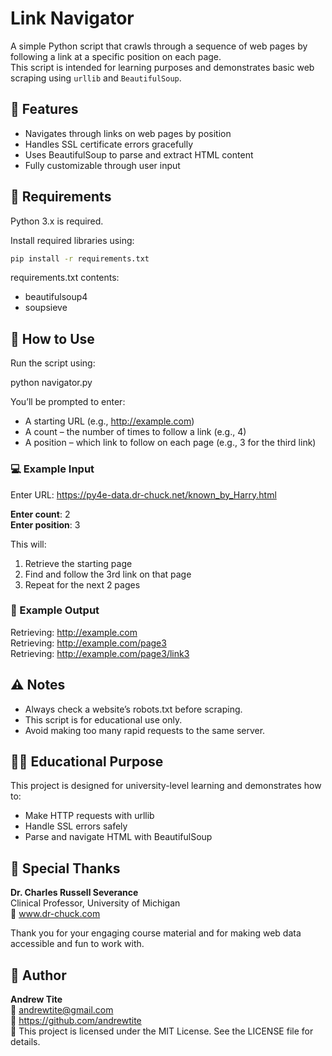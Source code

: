 # Link Navigator

A simple Python script that crawls through a sequence of web pages by following a link at a specific position on each page. <br/>
This script is intended for learning purposes and demonstrates basic web scraping using `urllib` and `BeautifulSoup`.

## 📌 Features

- Navigates through links on web pages by position
- Handles SSL certificate errors gracefully
- Uses BeautifulSoup to parse and extract HTML content
- Fully customizable through user input

## 🧰 Requirements

Python 3.x is required.

Install required libraries using:

```bash
pip install -r requirements.txt
```

requirements.txt contents:

- beautifulsoup4
- soupsieve

## 🚀 How to Use

Run the script using:

python navigator.py

You’ll be prompted to enter:
- A starting URL (e.g., http://example.com)
- A count – the number of times to follow a link (e.g., 4)
- A position – which link to follow on each page (e.g., 3 for the third link)

### 💻 Example Input

Enter URL: https://py4e-data.dr-chuck.net/known_by_Harry.html

**Enter count**: 2 <br/>
**Enter position**: 3

This will:

1. Retrieve the starting page 
2. Find and follow the 3rd link on that page 
3. Repeat for the next 2 pages

### 📂 Example Output

Retrieving: http://example.com <br/>
Retrieving: http://example.com/page3 <br/>
Retrieving: http://example.com/page3/link3

## ⚠️ Notes

- Always check a website’s robots.txt before scraping.
- This script is for educational use only.
- Avoid making too many rapid requests to the same server.

## 🧑‍🎓 Educational Purpose

This project is designed for university-level learning and demonstrates how to:
- Make HTTP requests with urllib
- Handle SSL errors safely
- Parse and navigate HTML with BeautifulSoup

## 🙏 Special Thanks

**Dr. Charles Russell Severance** <br/>
Clinical Professor, University of Michigan <br/>
🔗 www.dr-chuck.com

Thank you for your engaging course material and for making web data accessible and fun to work with.

## 👤 Author

**Andrew Tite** <br/>
📧 andrewtite@gmail.com <br/>
🔗 https://github.com/andrewtite <br/>
📄 This project is licensed under the MIT License. See the LICENSE file for details.
